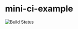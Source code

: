 # mini-ci-example

[![Build Status](https://travis-ci.org/bluza/mini-ci-example.svg?branch=master)](https://travis-ci.org/bluza/mini-ci-example)
